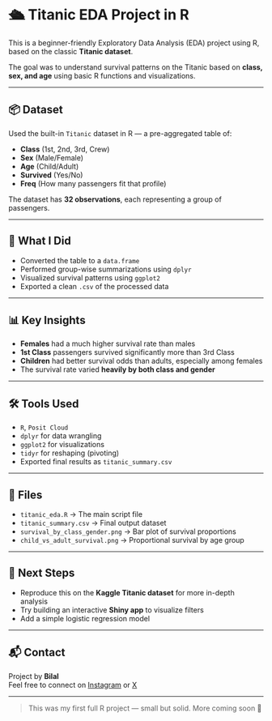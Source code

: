 # 🛳️ Titanic EDA Project in R

This is a beginner-friendly Exploratory Data Analysis (EDA) project using R, based on the classic **Titanic dataset**.

The goal was to understand survival patterns on the Titanic based on **class, sex, and age** using basic R functions and visualizations.

---

## 📦 Dataset

Used the built-in `Titanic` dataset in R — a pre-aggregated table of:

- **Class** (1st, 2nd, 3rd, Crew)  
- **Sex** (Male/Female)  
- **Age** (Child/Adult)  
- **Survived** (Yes/No)  
- **Freq** (How many passengers fit that profile)

The dataset has **32 observations**, each representing a group of passengers.

---

## 🧠 What I Did

- Converted the table to a `data.frame`
- Performed group-wise summarizations using `dplyr`
- Visualized survival patterns using `ggplot2`
- Exported a clean `.csv` of the processed data

---

## 📊 Key Insights

- **Females** had a much higher survival rate than males
- **1st Class** passengers survived significantly more than 3rd Class
- **Children** had better survival odds than adults, especially among females
- The survival rate varied **heavily by both class and gender**

---

## 🛠️ Tools Used

- `R`, `Posit Cloud`
- `dplyr` for data wrangling
- `ggplot2` for visualizations
- `tidyr` for reshaping (pivoting)
- Exported final results as `titanic_summary.csv`

---

## 🧾 Files

- `titanic_eda.R` → The main script file
- `titanic_summary.csv` → Final output dataset
- `survival_by_class_gender.png` → Bar plot of survival proportions
- `child_vs_adult_survival.png` → Proportional survival by age group

---

## 🎯 Next Steps

- Reproduce this on the **Kaggle Titanic dataset** for more in-depth analysis
- Try building an interactive **Shiny app** to visualize filters
- Add a simple logistic regression model

---

## 📬 Contact

Project by **Bilal**  
Feel free to connect on [Instagram](https://instagram.com/itsali.bilal) or [X](https://x.com/itsali_bilal)

---

> This was my first full R project — small but solid. More coming soon 🚀
